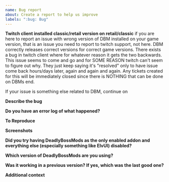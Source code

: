 ```yaml
---
name: Bug report
about: Create a report to help us improve
labels: ":bug: Bug"
---
```

**Twitch client installed classic/retail version on retail/classic**
if you are here to report an issue with wrong version of DBM installed on your game version, that is an issue you need to report to twitch support, not here. DBM correctly releases correct versions for correct game versions. There exists a bug in twitch client where for whatever reason it gets the two backwards. This issue seems to come and go and for SOME REASON twitch can't seem to figure out why. They just keep saying it's "resolved" only to have issue come back hours/days later, again and again and again. Any tickets created for this will be immediately closed since there is NOTHING that can be done on DBMs end.

If your issue is something else related to DBM, continue on

**Describe the bug**
<!-- What did you expect to happen and what happened instead? -->

**Do you have an error log of what happened?**
<!-- If you don't see any errors, make sure that error reporting is enabled (`/console scriptErrors 1`) or install https://www.curseforge.com/wow/addons/bugsack & https://www.curseforge.com/wow/addons/bug-grabber, yes both are needed. -->

**To Reproduce**
<!-- Steps to reproduce the behavior:
1. Go to '...'
2. Click on '....'
3. Scroll down to '....'
4. See error
-->

**Screenshots**

**Did you try having DeadlyBossMods as the only enabled addon and everything else (especially something like ElvUI) disabled?**

**Which version of DeadlyBossMods are you using?**

**Was it working in a previous version? If yes, which was the last good one?**

**Additional context**
